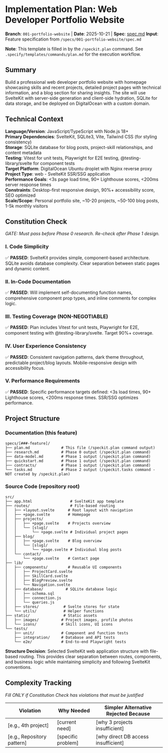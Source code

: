 # Implementation Plan: Web Developer Portfolio Website

**Branch**: `001-portfolio-website` | **Date**: 2025-10-21 | **Spec**: [spec.md](./spec.md)
**Input**: Feature specification from `/specs/001-portfolio-website/spec.md`

**Note**: This template is filled in by the `/speckit.plan` command. See `.specify/templates/commands/plan.md` for the execution workflow.

## Summary

Build a professional web developer portfolio website with homepage showcasing skills and recent projects, detailed project pages with technical information, and a blog section for sharing insights. The site will use SvelteKit with server-side generation and client-side hydration, SQLite for data storage, and be deployed on DigitalOcean with a custom domain.

## Technical Context

**Language/Version**: JavaScript/TypeScript with Node.js 18+  
**Primary Dependencies**: SvelteKit, SQLite3, Vite, Tailwind CSS (for styling consistency)  
**Storage**: SQLite database for blog posts, project-skill relationships, and content metadata  
**Testing**: Vitest for unit tests, Playwright for E2E testing, @testing-library/svelte for component tests  
**Target Platform**: DigitalOcean Ubuntu droplet with Nginx reverse proxy  
**Project Type**: web - SvelteKit SSR/SSG application  
**Performance Goals**: <3s page load time, 90+ Lighthouse scores, <200ms server response times  
**Constraints**: Desktop-first responsive design, 90%+ accessibility score, SEO optimized  
**Scale/Scope**: Personal portfolio site, ~10-20 projects, ~50-100 blog posts, 1-5k monthly visitors

## Constitution Check

_GATE: Must pass before Phase 0 research. Re-check after Phase 1 design._

### I. Code Simplicity

✅ **PASSED**: SvelteKit provides simple, component-based architecture. SQLite avoids database complexity. Clear separation between static pages and dynamic content.

### II. In-Code Documentation

✅ **PASSED**: Will implement self-documenting function names, comprehensive component prop types, and inline comments for complex logic.

### III. Testing Coverage (NON-NEGOTIABLE)

✅ **PASSED**: Plan includes Vitest for unit tests, Playwright for E2E, component testing with @testing-library/svelte. Target 90%+ coverage.

### IV. User Experience Consistency

✅ **PASSED**: Consistent navigation patterns, dark theme throughout, predictable project/blog layouts. Mobile-responsive design with accessibility focus.

### V. Performance Requirements

✅ **PASSED**: Specific performance targets defined: <3s load times, 90+ Lighthouse scores, <200ms response times. SSR/SSG optimizes performance.

## Project Structure

### Documentation (this feature)

```
specs/[###-feature]/
├── plan.md              # This file (/speckit.plan command output)
├── research.md          # Phase 0 output (/speckit.plan command)
├── data-model.md        # Phase 1 output (/speckit.plan command)
├── quickstart.md        # Phase 1 output (/speckit.plan command)
├── contracts/           # Phase 1 output (/speckit.plan command)
└── tasks.md             # Phase 2 output (/speckit.tasks command - NOT created by /speckit.plan)
```

### Source Code (repository root)

```
src/
├── app.html                 # SvelteKit app template
├── routes/                  # File-based routing
│   ├── +layout.svelte      # Root layout with navigation
│   ├── +page.svelte        # Homepage
│   ├── projects/
│   │   ├── +page.svelte    # Projects overview
│   │   └── [slug]/
│   │       └── +page.svelte # Individual project pages
│   ├── blog/
│   │   ├── +page.svelte    # Blog overview
│   │   └── [slug]/
│   │       └── +page.svelte # Individual blog posts
│   └── contact/
│       └── +page.svelte    # Contact page
├── lib/
│   ├── components/         # Reusable UI components
│   │   ├── ProjectCard.svelte
│   │   ├── SkillCard.svelte
│   │   ├── BlogPreview.svelte
│   │   └── Navigation.svelte
│   ├── database/          # SQLite database logic
│   │   ├── schema.sql
│   │   ├── connection.js
│   │   └── queries.js
│   ├── stores/           # Svelte stores for state
│   └── utils/            # Helper functions
├── static/               # Static assets
│   ├── images/          # Project images, profile photos
│   └── icons/           # Skill icons, UI icons
└── tests/
    ├── unit/            # Component and function tests
    ├── integration/     # Database and API tests
    └── e2e/             # End-to-end Playwright tests
```

**Structure Decision**: Selected SvelteKit web application structure with file-based routing. This provides clear separation between routes, components, and business logic while maintaining simplicity and following SvelteKit conventions.

## Complexity Tracking

_Fill ONLY if Constitution Check has violations that must be justified_

| Violation                  | Why Needed         | Simpler Alternative Rejected Because |
| -------------------------- | ------------------ | ------------------------------------ |
| [e.g., 4th project]        | [current need]     | [why 3 projects insufficient]        |
| [e.g., Repository pattern] | [specific problem] | [why direct DB access insufficient]  |
